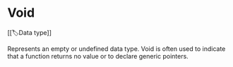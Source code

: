 
# Void

[[🏷️Data type]]

Represents an empty or undefined data type. Void is often used to indicate that a function returns no value or to declare generic pointers.